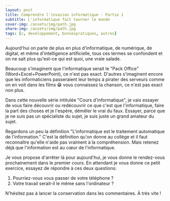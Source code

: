 ```yaml
---
layout: post
title: Comprendre l'invasion informatique - Partie 1
subtitle: L'informatique fait tourner le monde
cover-img: /assets/img/path.jpg
share-img: /assets/img/path.jpg
tags: [c, developpement, bonnespratiques, autres]
---
```


Aujourd'hui on parle de plus en plus d'informatique, de numérique, de digital, et même d'intelligence artificielle, tous ces termes se confondent et on ne sait plus qu'est-ce qui est quoi, une vraie salade.

Beaucoup s'imaginent que l'informatique serait le "Pack Office" (Word+Excel+PowerPoint), ce n'est pas exact. D'autres s'imaginent encore que les informaticiens passeraient leur temps à pirater des serveurs comme on en voit dans les films 😁 vous connaissez la chanson, ce n'est pas exact non plus.

Dans cette nouvelle série intitulée "Cours d'informatique", je vais essayer de vous faire découvrir ou redécouvrir ce que c'est que l'informatique, faire la part des choses et je l'espère, démêler le vrai du faux. Essayer, parce que je ne suis pas un spécialiste du sujet, je suis juste un grand amateur du sujet.

Regardons un peu la définition
"L'informatique est le traitement automatique de l'information." C'est la définition qu'on donne au collège et il faut reconnaître qu'elle n'aide pas vraiment à la compréhension. Mais retenez déjà que l'information est au cœur de l'informatique.

Je vous propose d'arrêter là pour aujourd'hui, je vous donne le rendez-vous prochainement dans le premier cours. En attendant je vous donne ce petit exercice, essayez de répondre à ces deux questions:
1. Pourriez-vous vous passer de votre téléphone ?
2. Votre travail serait-il le même sans l'ordinateur ?

N'hésitez pas à lancer la conservation dans les commentaires. À très vite !
